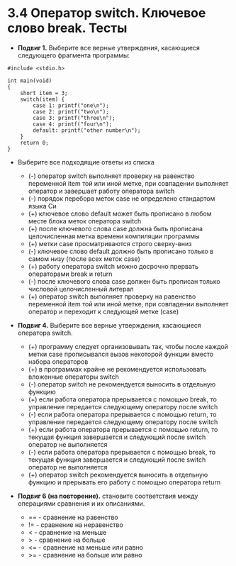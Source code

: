 # 3.4 Оператор switch. Ключевое слово break. Тесты

* **Подвиг 1.** Выберите все верные утверждения, касающиеся следующего фрагмента программы:  

```// Подвиг 1 - листинг к заданию
#include <stdio.h>  
  
int main(void)  
{  
    short item = 3;  
    switch(item) {  
        case 1: printf("one\n");  
        case 2: printf("two\n");  
        case 3: printf("three\n");  
        case 4: printf("four\n");  
        default: printf("other number\n");  
    }  
    return 0;  
}  
```  

* Выберите все подходящие ответы из списка  
  * (-) оператор switch выполняет проверку на равенство переменной item той или иной метке, при совпадении выполняет оператор и завершает работу оператора switch
  * (-) порядок перебора меток case не определено стандартом языка Си
  * (+) ключевое слово default может быть прописано в любом месте блока меток оператора switch
  * (+) после ключевого слова case должна быть прописана целочисленная метка времени компиляции программы
  * (+) метки case просматриваются строго сверху-вниз
  * (-) ключевое слово default должно быть прописано только в самом низу (после всех меток case)
  * (+) работу оператора switch можно досрочно прервать операторами break и return
  * (-) после ключевого слова case должен быть прописан только числовой целочисленный литерал
  * (+) оператор switch выполняет проверку на равенство переменной item той или иной метке, при совпадении выполняет оператор и переходит к следующей метке (case)

* **Подвиг 4.** Выберите все верные утверждения, касающиеся оператора switch.
  * (+) программу следует организовывать так, чтобы после каждой метки case прописывался вызов некоторой функции вместо набора операторов
  * (+) в программах крайне не рекомендуется использовать вложенные операторы switch
  * (-) оператор switch не рекомендуется выносить в отдельную функцию
  * (+) если работа оператора прерывается с помощью break, то управление передается следующему оператору после switch
  * (-) если работа оператора прерывается с помощью return, то управление передается следующему оператору после switch
  * (+) если работа оператора прерывается с помощью return, то текущая функция завершается и следующий после switch оператор не выполняется
  * (-) если работа оператора прерывается с помощью break, то текущая функция завершается и следующий после switch оператор не выполняется
  * (+) оператор switch рекомендуется выносить в отдельную функцию и прерывать его работу с помощью оператора return

* **Подвиг 6 (на повторение).** становите соответствия между операциями сравнения и их описаниями.
  * == - сравнение на равенство
  * != - сравнение на неравенство
  * < - сравнение на меньше
  * \> - сравнение на больше
  * <= - сравнение на меньше или равно
  * \>= - сравнение на больше или равно
